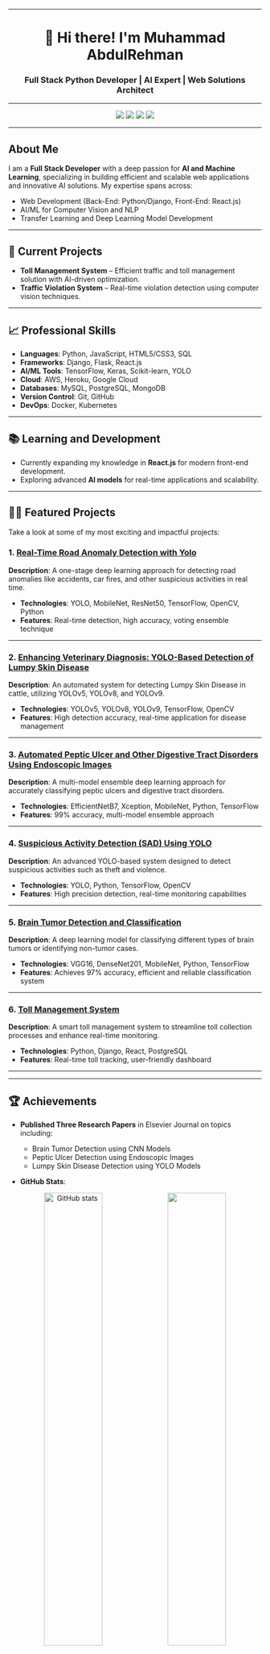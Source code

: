 
---
<h1 align="center">👋 Hi there! I'm Muhammad AbdulRehman</h1>
<h3 align="center">Full Stack Python Developer | AI Expert | Web Solutions Architect</h3>

---

<p align="center">
  <img src="https://img.shields.io/badge/Python-Expert-blue?style=flat&logo=python" />
  <img src="https://img.shields.io/badge/Django-Developer-green?style=flat&logo=django" />
  <img src="https://img.shields.io/badge/Machine_Learning-Advanced-brightgreen?style=flat&logo=scikit-learn" />
  <img src="https://img.shields.io/github/followers/abdulrehman?style=social" />
</p>

---

## About Me
I am a **Full Stack Developer** with a deep passion for **AI and Machine Learning**, specializing in building efficient and scalable web applications and innovative AI solutions. My expertise spans across:
- Web Development (Back-End: Python/Django, Front-End: React.js)
- AI/ML for Computer Vision and NLP
- Transfer Learning and Deep Learning Model Development

---

## 🚀 Current Projects

- **Toll Management System** – Efficient traffic and toll management solution with AI-driven optimization.
- **Traffic Violation System** – Real-time violation detection using computer vision techniques.

---

## 📈 Professional Skills
- **Languages**: Python, JavaScript, HTML5/CSS3, SQL
- **Frameworks**: Django, Flask, React.js
- **AI/ML Tools**: TensorFlow, Keras, Scikit-learn, YOLO
- **Cloud**: AWS, Heroku, Google Cloud
- **Databases**: MySQL, PostgreSQL, MongoDB
- **Version Control**: Git, GitHub
- **DevOps**: Docker, Kubernetes

---

## 📚 Learning and Development

- Currently expanding my knowledge in **React.js** for modern front-end development.
- Exploring advanced **AI models** for real-time applications and scalability.

---

## 👨‍💻 Featured Projects

Take a look at some of my most exciting and impactful projects:

### 1. [Real-Time Road Anomaly Detection with Yolo](https://github.com/yourusername/road-anomaly-detection)
**Description**: A one-stage deep learning approach for detecting road anomalies like accidents, car fires, and other suspicious activities in real time.
- **Technologies**: YOLO, MobileNet, ResNet50, TensorFlow, OpenCV, Python
- **Features**: Real-time detection, high accuracy, voting ensemble technique

---

### 2. [Enhancing Veterinary Diagnosis: YOLO-Based Detection of Lumpy Skin Disease](https://github.com/yourusername/lumpy-skin-detection)
**Description**: An automated system for detecting Lumpy Skin Disease in cattle, utilizing YOLOv5, YOLOv8, and YOLOv9.
- **Technologies**: YOLOv5, YOLOv8, YOLOv9, TensorFlow, OpenCV
- **Features**: High detection accuracy, real-time application for disease management

---

### 3. [Automated Peptic Ulcer and Other Digestive Tract Disorders Using Endoscopic Images](https://github.com/yourusername/peptic-ulcer-detection)
**Description**: A multi-model ensemble deep learning approach for accurately classifying peptic ulcers and digestive tract disorders.
- **Technologies**: EfficientNetB7, Xception, MobileNet, Python, TensorFlow
- **Features**: 99% accuracy, multi-model ensemble approach

---

### 4. [Suspicious Activity Detection (SAD) Using YOLO](https://github.com/yourusername/suspicious-activity-detection)
**Description**: An advanced YOLO-based system designed to detect suspicious activities such as theft and violence.
- **Technologies**: YOLO, Python, TensorFlow, OpenCV
- **Features**: High precision detection, real-time monitoring capabilities

---

### 5. [Brain Tumor Detection and Classification](https://github.com/yourusername/brain-tumor-detection)
**Description**: A deep learning model for classifying different types of brain tumors or identifying non-tumor cases.
- **Technologies**: VGG16, DenseNet201, MobileNet, Python, TensorFlow
- **Features**: Achieves 97% accuracy, efficient and reliable classification system

---

### 6. [Toll Management System](https://github.com/yourusername/toll-management-system)
**Description**: A smart toll management system to streamline toll collection processes and enhance real-time monitoring.
- **Technologies**: Python, Django, React, PostgreSQL
- **Features**: Real-time toll tracking, user-friendly dashboard

---





---

## 🏆 Achievements

- **Published Three Research Papers** in Elsevier Journal on topics including:
  - Brain Tumor Detection using CNN Models
  - Peptic Ulcer Detection using Endoscopic Images
  - Lumpy Skin Disease Detection using YOLO Models

- **GitHub Stats**:
<p align="center">
  <img src="https://github-readme-stats.vercel.app/api?username=abdulrehman&show_icons=true&theme=graywhite" alt="GitHub stats" width="48%" />
  <img src="https://github-readme-streak-stats.herokuapp.com/?user=abdulrehman&theme=graywhite" width="48%" />
</p>

---

## 🌐 Connect with Me

<p align="center">
  <a href="https://www.linkedin.com/in/abdulrehmand620/" target="_blank">
    <img src="https://img.shields.io/badge/LinkedIn-blue?style=for-the-badge&logo=linkedin" alt="LinkedIn" />
  </a>
  <a href="https://github.com/abdulrehman" target="_blank">
    <img src="https://img.shields.io/badge/GitHub-black?style=for-the-badge&logo=github" alt="GitHub" />
  </a>
  <a href="mailto:abdulrehman.d620@gmail.com">
    <img src="https://img.shields.io/badge/Email-red?style=for-the-badge&logo=gmail" alt="Email" />
  </a>
</p>

---

### 📧 Contact Information
- **Email**: [abdulrehman.d620@gmail.com](mailto:abdulrehman.d620@gmail.com)
- **LinkedIn**: [linkedin.com/in/abdulrehmand620](https://www.linkedin.com/in/abdulrehmand620/)

---

## ⚙️ Tools & Technologies

<p align="center">
  <img src="https://img.icons8.com/color/48/000000/python.png" alt="Python" />
  <img src="https://img.icons8.com/color/48/000000/django.png" alt="Django" />
  <img src="https://img.icons8.com/color/48/000000/react-native.png" alt="React.js" />
  <img src="https://img.icons8.com/color/48/000000/docker.png" alt="Docker" />
  <img src="https://img.icons8.com/color/48/000000/kubernetes.png" alt="Kubernetes" />
  <img src="https://cdn.iconscout.com/icon/free/png-256/postgresql-11-1175122.png" alt="PostgreSQL" width="48" height="48"/>
  <img src="https://img.icons8.com/color/48/amazon-web-services.png" alt="AWS" />
</p>

---

## 🎯 Career Goals

- **Short-Term**: Enhance skills in full-stack development with a focus on AI-powered web applications.
- **Long-Term**: Lead AI projects that bridge the gap between research and real-world implementation for smarter, scalable, and innovative solutions.

---

## 🌟 Fun Fact
I enjoy working on real-time systems, and I’m always eager to collaborate with like-minded professionals in the AI and web development space.

